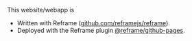 This website/webapp is
 - Written with Reframe ([github.com/reframejs/reframe](https://github.com/reframejs/reframe)).
 - Deployed with the Reframe plugin [@reframe/github-pages](https://github.com/reframejs/reframe/tree/master/plugins/github-pages).
